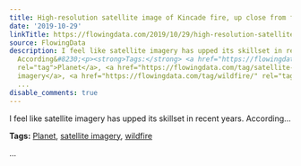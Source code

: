 ```yaml
---
title: High-resolution satellite image of Kincade fire, up close from far away
date: '2019-10-29'
linkTitle: https://flowingdata.com/2019/10/29/high-resolution-satellite-image-of-kincade-fire-up-close-from-far-away/
source: FlowingData
description: I feel like satellite imagery has upped its skillset in recent years.
  According&#8230;<p><strong>Tags:</strong> <a href="https://flowingdata.com/tag/planet/"
  rel="tag">Planet</a>, <a href="https://flowingdata.com/tag/satellite-imagery/" rel="tag">satellite
  imagery</a>, <a href="https://flowingdata.com/tag/wildfire/" rel="tag">wildfire</a></p>
  ...
disable_comments: true
---
```

I feel like satellite imagery has upped its skillset in recent years. According&#8230;<p><strong>Tags:</strong> <a href="https://flowingdata.com/tag/planet/" rel="tag">Planet</a>, <a href="https://flowingdata.com/tag/satellite-imagery/" rel="tag">satellite imagery</a>, <a href="https://flowingdata.com/tag/wildfire/" rel="tag">wildfire</a></p> ...